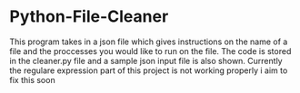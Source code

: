 # Python-File-Cleaner
This program takes in a json file which gives instructions on the name of a file and the proccesses you would like to run on the file.
The code is stored in the cleaner.py file and a sample json input file is also shown.
Currently the regulare expression part of this project is not working properly i aim to fix this soon 
